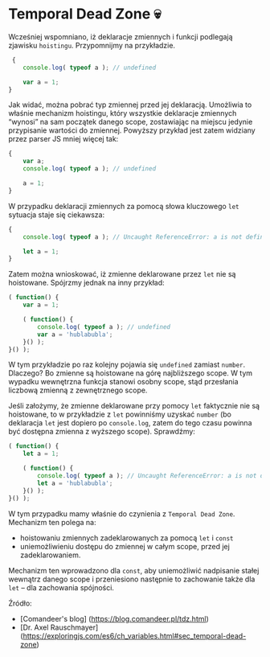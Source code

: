 # Temporal Dead Zone 💀

Wcześniej wspomniano, iż deklaracje zmiennych i funkcji podlegają zjawisku `hoistingu`.
Przypomnijmy na przykładzie.

```js
 {
	console.log( typeof a ); // undefined

	var a = 1;
}
```

Jak widać, można pobrać typ zmiennej przed jej deklaracją. Umożliwia to właśnie mechanizm hoistingu, który wszystkie deklaracje zmiennych “wynosi” na sam początek danego scope, zostawiając na miejscu jedynie przypisanie wartości do zmiennej. Powyższy przykład jest zatem widziany przez parser JS mniej więcej tak:

```js
{
	var a;
	console.log( typeof a ); // undefined

	a = 1;
}
```

W przypadku deklaracji zmiennych za pomocą słowa kluczowego `let` sytuacja staje się ciekawsza:

```js
{
	console.log( typeof a ); // Uncaught ReferenceError: a is not defined

    let a = 1;
}
```

Zatem można wnioskować, iż zmienne deklarowane przez `let` nie są hoistowane. Spójrzmy jednak na inny przykład:


```js
( function() {
	var a = 1;

	( function() {
		console.log( typeof a ); // undefined
		var a = 'hublabubla';
	}() );
}() );
```
W tym przykładzie po raz kolejny pojawia się `undefined` zamiast `number`. Dlaczego? Bo zmienne są hoistowane na górę najbliższego scope. W tym wypadku wewnętrzna funkcja stanowi osobny scope, stąd przesłania liczbową zmienną z zewnętrznego scope.

Jeśli założymy, że zmienne deklarowane przy pomocy `let` faktycznie nie są hoistowane, to w przykładzie z `let` powinniśmy uzyskać `number` (bo deklaracja `let` jest dopiero po `console.log`, zatem do tego czasu powinna być dostępna zmienna z wyższego scope). Sprawdźmy:

```js
( function() {
	let a = 1;

	( function() {
		console.log( typeof a ); // Uncaught ReferenceError: a is not defined
		let a = 'hublabubla';
	}() );
}() );
```
W tym przypadku mamy właśnie do czynienia z `Temporal Dead Zone`. Mechanizm ten polega na:
 - hoistowaniu zmiennych zadeklarowanych za pomocą `let` i `const`
 - uniemożliwieniu dostępu do zmiennej w całym scope, przed jej zadeklarowaniem.

Mechanizm ten wprowadzono dla `const`, aby uniemożliwić nadpisanie stałej wewnątrz danego scope i przeniesiono następnie to zachowanie także dla `let` – dla zachowania spójności.

Źródło:

- [Comandeer's blog] (https://blog.comandeer.pl/tdz.html)
- [Dr. Axel Rauschmayer] (https://exploringjs.com/es6/ch_variables.html#sec_temporal-dead-zone)